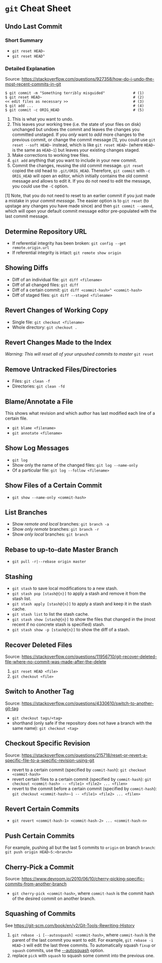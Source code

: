 <!-- TITLE: Git -->
<!-- SUBTITLE: Git Cheat Sheet -->

# `git` Cheat Sheet
## Undo Last Commit
### Short Summary
* `git reset HEAD~`
* `git reset HEAD^`

### Detailed Explanation
Source: https://stackoverflow.com/questions/927358/how-do-i-undo-the-most-recent-commits-in-git

```text
$ git commit -m "Something terribly misguided"             # (1)
$ git reset HEAD~                                          # (2)
<< edit files as necessary >>                              # (3)
$ git add ...                                              # (4)
$ git commit -c ORIG_HEAD                                  # (5)
```

1. This is what you want to undo.
2. This leaves your working tree (i.e. the state of your files on disk) unchanged but undoes the commit and leaves the changes you committed unstaged. If you *only* want to *add* more changes to the previous commit, or change the commit message [1], you could use `git reset --soft HEAD~` instead, which is like `git reset HEAD~` (where `HEAD~` is the same as `HEAD~1`) but leaves your existing changes staged.
3. Make corrections to working tree files.
4. `git add` anything that you want to include in your new commit.
5. Commit the changes, reusing the old commit message. `git reset` copied the old head to `.git/ORIG_HEAD`. Therefore, `git commit` with `-c ORIG_HEAD` will open an editor, which initially contains the old commit message and allows to edit it. If you do not need to edit the message, you could use the `-C` option.

[1] Note, that you do not need to reset to an earlier commit if you just made a mistake in your *commit message*. The easier option is to `git reset` (to upstage any changes you have made since) and then `git commit --amend`, which will open your default commit message editor pre-populated with the last commit message.

## Determine Repository URL
* If referential integrity has been broken: `git config --get remote.origin.url`
* If referential integrity is intact: `git remote show origin`

## Showing Diffs
* Diff of an individual file: `git diff <filename>`
* Diff of all changed files: `git diff`
* Diff of a certain commit: `git diff <commit-hash>^ <commit-hash>`
* Diff of staged files: `git diff --staged <filename>`

## Revert Changes of Working Copy
* Single file: `git checkout <filename>`
* Whole directory: `git checkout .`

## Revert Changes Made to the Index
*Warning: This will reset all of your unpushed commits to master*
`git reset`

## Remove Untracked Files/Directories
* Files: `git clean -f`
* Directories: `git clean -fd`

## Blame/Annotate a File
This shows what revision and which author has last modified each line of a certain file.
* `git blame <filename>`
* `git annotate <filename>`

## Show Log Messages
* `git log`
* Show only the name of the changed files: `git log --name-only`
* Of a particular file: `git log --follow <filename>`

## Show Files of a Certain Commit
* `git show --name-only <commit-hash>`

## List Branches
* Show *remote and local* branches: `git branch -a`
* Show *only remote* branches: `git branch -r`
* Show *only local* branches: `git branch`

## Rebase to up-to-date Master Branch
* `git pull -r|--rebase origin master`

## Stashing
* `git stash` to save local modifications to a new stash.
* `git stash pop [stash@{n}]` to apply a stash and remove it from the stash list.
* `git stash apply [stash@{n}]` to apply a stash and keep it in the stash cache.
* `git stash list` to list the stash cache.
* `git stash show [stash@{n}]` to show the files that changed in the (most recent if no concrete stash is specified) stash.
* `git stash show -p [stash@{n}]` to show the diff of a stash.

## Recover Deleted Files
Source: https://stackoverflow.com/questions/11956710/git-recover-deleted-file-where-no-commit-was-made-after-the-delete
1. `git reset HEAD <file>`
2. `git checkout <file>`

## Switch to Another Tag
Source: https://stackoverflow.com/questions/4330610/switch-to-another-git-tag
* `git checkout tags/<tag>`
* shorthand (only safe if the repository does not have a branch with the same name): `git checkout <tag>`

## Checkout Specific Revision
Source: https://stackoverflow.com/questions/215718/reset-or-revert-a-specific-file-to-a-specific-revision-using-git
* revert to a certain commit (specified by `commit-hash`): `git checkout <commit-hash>`
* revert certain files to a certain commit (specified by `commit-hash`): `git checkout <commit-hash> -- <file1> <file2> ... <filen>`
* revert to the commit before a certain commit (specified by `commit-hash`): `git checkout <commit-hash>~1 -- <file1> <file2> ... <filen>`

## Revert Certain Commits
* `git revert <commit-hash-1> <commit-hash-2> ... <commit-hash-n>`

## Push Certain Commits
For example, pushing all but the last 5 commits to `origin` on branch `branch`: `git push origin HEAD~5:<branch>`

## Cherry-Pick a Commit
Source: https://www.devroom.io/2010/06/10/cherry-picking-specific-commits-from-another-branch
* `git cherry-pick <commit-hash>`, where `commit-hash` is the commit hash of the desired commit on another branch.

## Squashing of Commits
See https://git-scm.com/book/en/v2/Git-Tools-Rewriting-History
1. `git rebase -i [--autosquash] <commit-hash>`, where `commit-hash` is the parent of the last commit you want to edit. For example,
`git rebase -i HEAD~3` will edit the last three commits. To automatically squash `fixup` or `squash` commits, use the [--autosquash](https://git-scm.com/docs/git-rebase#Documentation/git-rebase.txt---autosquash) option.
2. replace `pick` with `squash` to squash some commit into the previous one.
